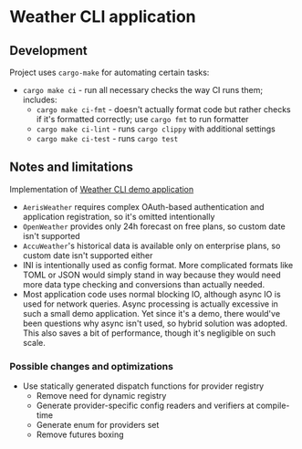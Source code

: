 # Weather CLI application

## Development

Project uses `cargo-make` for automating certain tasks:
* `cargo make ci` - run all necessary checks the way CI runs them; includes:
    * `cargo make ci-fmt` - doesn't actually format code but rather checks if it's formatted correctly;
        use `cargo fmt` to run formatter
    * `cargo make ci-lint` - runs `cargo clippy` with additional settings
    * `cargo make ci-test` - runs `cargo test`

## Notes and limitations

Implementation of [Weather CLI demo application](https://gist.github.com/anelson/0029f620105a19702b5eed5935880a28)

* `AerisWeather` requires complex OAuth-based authentication and application registration, so it's omitted intentionally
* `OpenWeather` provides only 24h forecast on free plans, so custom date isn't supported
* `AccuWeather`'s historical data is available only on enterprise plans, so custom date isn't supported either
* INI is intentionally used as config format. More complicated formats like TOML or JSON would simply stand in way
    because they would need more data type checking and conversions than actually needed.
* Most application code uses normal blocking IO, although async IO is used for network queries.
    Async processing is actually excessive in such a small demo application.
    Yet since it's a demo, there would've been questions why async isn't used,
    so hybrid solution was adopted. This also saves a bit of performance,
    though it's negligible on such scale.

### Possible changes and optimizations

* Use statically generated dispatch functions for provider registry
    * Remove need for dynamic registry
    * Generate provider-specific config readers and verifiers at compile-time
    * Generate enum for providers set
    * Remove futures boxing
